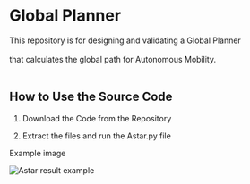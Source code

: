 # Global Planner

This repository is for designing and validating a Global Planner <br><br> that calculates the global path for Autonomous Mobility. <br><br>


## How to Use the Source Code <br>
1. Download the Code from the Repository <br>

2. Extract the files and run the Astar.py file <br>

Example image <br>

![Astar result example](https://github.com/user-attachments/assets/91c3e344-58cc-401e-b039-2255303b6bf3)

 
